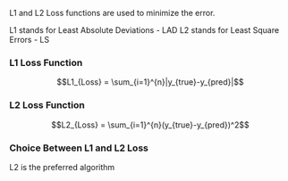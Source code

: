 L1 and L2 Loss functions are used to minimize the error.

L1 stands for Least Absolute Deviations - LAD
L2 stands for Least Square Errors - LS

### L1 Loss Function

$$L1_{Loss} = \sum_{i=1}^{n}|y_{true}-y_{pred}|$$


### L2 Loss Function

$$L2_{Loss} = \sum_{i=1}^{n}(y_{true}-y_{pred})^2$$

### Choice Between L1 and L2 Loss

L2 is the preferred algorithm